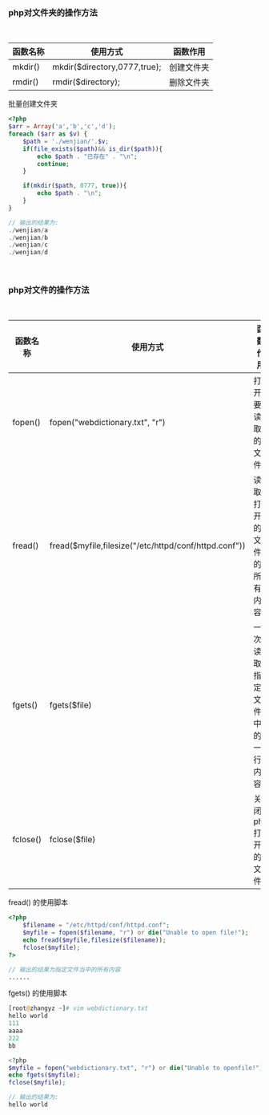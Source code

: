 ### php对文件夹的操作方法

<br/>

| 函数名称   | 使用方式                      | 函数作用  |
|-----------|------------------------------|----------|
| mkdir()   | mkdir($directory,0777,true); | 创建文件夹 |
| rmdir()   | rmdir($directory);           | 删除文件夹 |


批量创建文件夹
```php
<?php
$arr = Array('a','b','c','d');
foreach ($arr as $v) {
    $path = './wenjian/'.$v;
    if(file_exists($path)&& is_dir($path)){
        echo $path . "已存在" . "\n";
        continue;
    }

    if(mkdir($path, 0777, true)){
        echo $path . "\n";
    }
}    

// 输出的结果为:
./wenjian/a
./wenjian/b
./wenjian/c
./wenjian/d
```

<br/>

### php对文件的操作方法

<br/>

| 函数名称   | 使用方式                      | 函数作用  |
|-----------|------------------------------|----------|
| fopen()   | fopen("webdictionary.txt", "r") | 打开要读取的文件 |
| fread()   | fread($myfile,filesize("/etc/httpd/conf/httpd.conf")) | 读取打开的文件的所有内容 |
| fgets()   | fgets($file) | 一次读取指定文件中的一行内容 |
| fclose()  | fclose($file) | 关闭php打开的文件 |


fread() 的使用脚本
```php
<?php
    $filename = "/etc/httpd/conf/httpd.conf";
    $myfile = fopen($filename, "r") or die("Unable to open file!");
    echo fread($myfile,filesize($filename));
    fclose($myfile);
?>

// 输出的结果为指定文件当中的所有内容
......
```

fgets() 的使用脚本
```php
[root@zhangyz ~]# vim webdictionary.txt 
hello world
111
aaaa
222
bb

<?php
$myfile = fopen("webdictionary.txt", "r") or die("Unable to openfile!");
echo fgets($myfile);
fclose($myfile);

// 输出的结果为:
hello world
```

